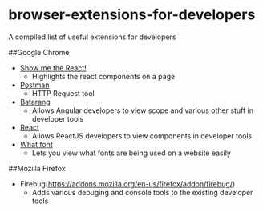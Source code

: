 # browser-extensions-for-developers
A compiled list of useful extensions for developers

##Google Chrome
* [Show me the React!](https://chrome.google.com/webstore/detail/show-me-the-react/iaebolhfcmodobkanmaahdhnlplncbnd/related?hl=en-US&gl=US)
  * Highlights the react components on a page
* [Postman](https://chrome.google.com/webstore/detail/postman/fhbjgbiflinjbdggehcddcbncdddomop?hl=en)
  * HTTP Request tool
* [Batarang](https://chrome.google.com/webstore/detail/angularjs-batarang/ighdmehidhipcmcojjgiloacoafjmpfk?hl=en)
  * Allows Angular developers to view scope and various other stuff in developer tools
* [React](https://chrome.google.com/webstore/detail/react-developer-tools/fmkadmapgofadopljbjfkapdkoienihi?hl=en)
  * Allows ReactJS developers to view components in developer tools
* [What font](https://chrome.google.com/webstore/detail/whatfont/jabopobgcpjmedljpbcaablpmlmfcogm?hl=en)
  * Lets you view what fonts are being used on a website easily

##Mozilla Firefox
* Firebug(https://addons.mozilla.org/en-us/firefox/addon/firebug/)
  * Adds various debuging and console tools to the existing developer tools 
